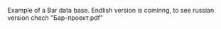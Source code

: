 Example of a Bar data base.
Endlish version is cominng, to see russian version chech "Бар-проект.pdf"